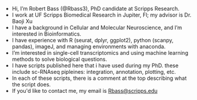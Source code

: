- Hi, I’m Robert Bass (@Rbass3), PhD candidate at Scripps Research.
- I work at UF Scripps Biomedical Research in Jupiter, Fl; my advisor is Dr. Baoji Xu
- I have a background in Cellular and Molecular Neuroscience, and I’m interested in Bioinformatics.
- I have experience with R (seurat, dplyr, ggplot2), python (scanpy, pandas), imageJ, and managing environments with anaconda.
- I’m interested in single-cell transcriptomics and using machine learning methods to solve biological questions.
- I have scripts published here that i have used during my PhD. these include sc-RNAseq pipleines: integration, annotation, plotting, etc.
- In each of these scripts, there is a comment at the top describing what the script does.
- If you'd like to contact me, my email is Rbass@scripps.edu

<!---
Rbass3/Rbass3 is a ✨ special ✨ repository because its `README.md` (this file) appears on your GitHub profile.
You can click the Preview link to take a look at your changes.
--->

